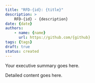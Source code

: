 ```yaml
---
title: "RFD-{id}: {title}"
description: >
    RFD-{id} - {description}
date: {date}
authors: 
    - name: {name}
      url: https://github.com/{github}
tags: {tags}
draft: true
status: created
---
```


Your executive summary goes here.

<!--truncate-->

Detailed content goes here.